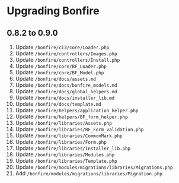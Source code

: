 # Upgrading Bonfire

## 0.8.2 to 0.9.0

1. Update `/bonfire/ci3/core/Loader.php`
2. Update `/bonfire/controllers/Images.php`
3. Update `/bonfire/controllers/Install.php`
4. Update `/bonfire/core/BF_Loader.php`
5. Update `/bonfire/core/BF_Model.php`
6. Update `/bonfire/docs/assets.md`
7. Update `/bonfire/docs/bonfire_models.md`
8. Update `/bonfire/docs/global_helpers.md`
9. Update `/bonfire/docs/installer_lib.md`
10. Update `/bonfire/docs/template.md`
11. Update `/bonfire/helpers/application_helper.php`
12. Update `/bonfire/helpers/BF_form_helper.php`
13. Update `/bonfire/libraries/Assets.php`
14. Update `/bonfire/libraries/BF_Form_validation.php`
15. Update `/bonfire/libraries/CommonMark.php`
16. Update `/bonfire/libraries/Form.php`
17. Update `/bonfire/libraries/Installer_lib.php`
18. Update `/bonfire/libraries/Modules.php`
19. Update `/bonfire/libraries/Template.php`
20. Update `/bonfire/modules/migrations/libraries/Migrations.php`
21. Add `/bonfire/modules/migrations/libraries/Migration.php`
